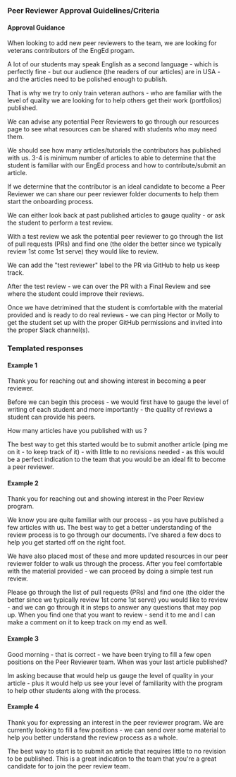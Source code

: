 ### Peer Reviewer Approval Guidelines/Criteria
#### Approval Guidance
When looking to add new peer reviewers to the team, we are looking for veterans contributors of the EngEd progam. 

A lot of our students may speak English as a second language - which is perfectly fine - but our audience (the readers of our articles) are in USA - and the articles need to be polished enough to publish.

That is why we try to only train veteran authors - who are familiar with the level of quality we are looking for to help others get their work (portfolios) published.

We can advise any potential Peer Reviewers to go through our resources page to see what resources can be shared with students who may need them. 

We should see how many articles/tutorials the contributors has published with us. 3-4 is minimum number of articles to able to determine that the student is familiar with our EngEd process and how to contribute/submit an article. 

If we determine that the contributor is an ideal candidate to become a Peer Reviewer we can share our peer reviewer folder documents to help them start the onboarding process.

We can either look back at past published articles to gauge quality - or ask the student to perform a test review. 

With a test review we ask the potential peer reviewer to go through the list of pull requests (PRs) and find one (the older the better since we typically review 1st come 1st serve) they would like to review.

We can add the "test reviewer" label to the PR via GitHub to help us keep track. 

After the test review - we can over the PR with a Final Review and see where the student could improve their reviews. 

Once we have detrimined that the student is comfortable with the material provided and is ready to do real reviews - we can ping Hector or Molly to get the student set up with the proper GitHub permissions and invited into the proper Slack channel(s).

### Templated responses
#### Example 1
Thank you for reaching out and showing interest in becoming a peer reviewer.
 
Before we can begin this process - we would first have to gauge the level of writing of each student and more importantly - the quality of reviews a student can provide his peers.
 
How many articles have you published with us ?
 
The best way to get this started would be to submit another article (ping me on it - to keep track of it) - with little to no revisions needed - as this would be a perfect indication to the team that you would be an ideal fit to become a peer reviewer.

#### Example 2
Thank you for reaching out and showing interest in the Peer Review program.

We know you are quite familiar with our process - as you have published a few articles with us.
The best way to get a better understanding of the review process is to go through our documents. I've shared a few docs to help you get started off on the right foot.

We have also placed most of these and more updated resources in our peer reviewer folder to walk us through the process.
After you feel comfortable with the material provided - we can proceed by doing a simple test run review.

Please go through the list of pull requests (PRs) and find one (the older the better since we typically review 1st come 1st serve) you would like to review - and we can go through it in steps to answer any questions that may pop up.
When you find one that you want to review - send it to me and I can make a comment on it to keep track on my end as well.

#### Example 3
Good morning  - that is correct - we have been trying to fill a few open positions on the Peer Reviewer team.
When was your last article published? 

Im asking because that would help us gauge the level of quality in your article - plus it would help us see your level of familiarity with the program to help other students along with the process.

#### Example 4
Thank you for expressing an interest in the peer reviewer program.
We are currently looking to fill a few positions - we can send over some material to help you better understand the review process as a whole.

The best way to start is to submit an article that requires little to no revision to be published.
This is a great indication to the team that you're a great candidate for to join the peer review team.
